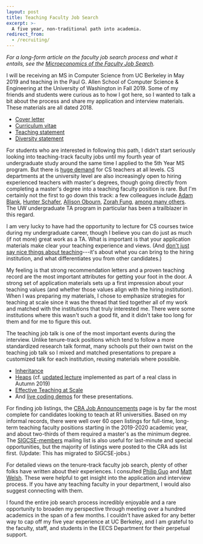 ```yaml
---
layout: post
title: Teaching Faculty Job Search
excerpt: >-
  A five year, non-traditional path into academia.
redirect_from:
  - /recruiting/
---
```


*For a long-form article on the faculty job search process and what it entails,
see the [Microeconomics of the Faculty Job Search][].*

[Microeconomics of the Faculty Job Search]: /2019/06/25/Microeconomics-of-the-Faculty-Job-Search/

I will be receiving an MS in Computer Science from UC Berkeley in May 2019 and
teaching in the Paul G. Allen School of Computer Science & Engineering at the
University of Washington in Fall 2019. Some of my friends and students were
curious as to how I got here, so I wanted to talk a bit about the process and
share my application and interview materials. These materials are all dated
2018.

- [Cover letter](https://drive.google.com/open?id=1fWM9ZNEdC8digPhTVeuLpeCMII-aNWdE)
- [Curriculum vitae](https://drive.google.com/open?id=1Bv7aQF6cOye_Uq30hcubZV5oewOlo6DY)
- [Teaching statement](https://drive.google.com/open?id=1vCpS_KdDNBuvDxwi7Bt2IDbOYbNVM7yz)
- [Diversity statement](https://drive.google.com/open?id=1Iu7SgtrIi_U9Kp870AwO7TkjSezXgXvC)

For students who are interested in following this path, I didn't start
seriously looking into teaching-track faculty jobs until my fourth year of
undergraduate study around the same time I applied to the 5th Year MS program.
But there is [huge demand][capacity] for CS teachers at all levels. CS
departments at the university level are also increasingly open to hiring
experienced teachers with master's degrees, though going directly from
completing a master's degree into a teaching faculty position is rare. But I'm
certainly not the first to go down this track: a few colleagues include [Adam
Blank][], [Hunter Schafer][], [Allison Obourn][], [Zorah Fung][], [among many
others][UW TAs]. The UW undergraduate TA program in particular has been a
trailblazer in this regard.

[capacity]: https://cs.stanford.edu/people/eroberts/ResourcesForTheCSCapacityCrisis/
[Adam Blank]: https://www.countablethoughts.com
[Hunter Schafer]: https://homes.cs.washington.edu/~hschafer/
[Allison Obourn]: http://allisonobourn.com/
[Zorah Fung]: https://www.cs.washington.edu/people/faculty/zorahf
[UW TAs]: https://news.cs.washington.edu/2016/11/23/uw-cse-undergraduate-tas-reunite-and-celebrate/

I am very lucky to have had the opportunity to lecture for CS courses twice
during my undergraduate career, though I believe you can do just as much (if
not more) great work as a TA. What is important is that your application
materials make clear your teaching experience and views. (And [don't just say
nice things about teaching][]---it's about what you can bring to the hiring
institution, and what differentiates you from other candidates.)

[don't just say nice things about teaching]: https://theprofessorisin.com/2016/09/12/thedreadedteachingstatement/

My feeling is that strong recommendation letters and a proven teaching record
are the most important attributes for getting your foot in the door. A strong
set of application materials sets up a first impression about your teaching
values (and whether those values align with the hiring institution). When I was
preparing my materials, I chose to emphasize strategies for teaching at scale
since it was the thread that tied together all of my work and matched with the
institutions that truly interested me. There were some institutions where this
wasn't such a good fit, and it didn't take too long for them and for me to
figure this out.

The teaching job talk is one of the most important events during the interview.
Unlike tenure-track positions which tend to follow a more standardized research
talk format, many schools put their own twist on the teaching job talk so I
mixed and matched presentations to prepare a customized talk for each
institution, reusing materials where possible.

- [Inheritance](https://docs.google.com/presentation/d/1Gs2UUoyPPhYjcrMo2fPvHfqyKXOSXbNGXxAbVbrF31Q/edit?usp=sharing)
- [Heaps](https://docs.google.com/presentation/d/18v_7bwPdroeU3nWXZlx6ZVraN2BQHXEffuUmdYbpWfA/edit?usp=sharing) (cf. [updated lecture](https://docs.google.com/presentation/d/1jJoIAsLMIZ2KxiGCgcxtAfdCyxhFcw9bjRNCCw5MOkw/edit?usp=sharing) implemented as part of a real class in Autumn 2019)
- [Effective Teaching at Scale](https://docs.google.com/presentation/d/13gIWG0vA2tFHKbXaWZ8QAsBsn9L9zqE5tRXh1HX729s/edit?usp=sharing)
- And [live coding demos](https://github.com/kevinlin1/teaching-faculty-demos)
  for these presentations.

For finding job listings, the [CRA Job Announcements][] page is by far the most
complete for candidates looking to teach at R1 universities. Based on my
informal records, there were well over 60 open listings for full-time,
long-term teaching faculty positions starting in the 2019-2020 academic year,
and about two-thirds of them required a master's as the minimum degree. The
[SIGCSE-members][] mailing list is also useful for last-minute and special
opportunities, but the majority of listings were posted to the CRA ads list
first. (Update: This has migrated to SIGCSE-jobs.)

[CRA Job Announcements]: https://cra.org/ads/
[SIGCSE-members]: https://sigcse.org/sigcse/membership/mailing-lists.html

For detailed views on the tenure-track faculty job search, plenty of other
folks have written about their experiences. I consulted [Philip Guo][] and
[Matt Welsh][]. These were helpful to get insight into the application and
interview process. If you have any teaching faculty in your department, I would
also suggest connecting with them.

[Philip Guo]: http://www.pgbovine.net/faculty-job-application-materials.htm
[Matt Welsh]: https://matt-welsh.blogspot.com/2012/12/how-to-get-faculty-job-part-1.html

I found the entire job search process incredibly enjoyable and a rare
opportunity to broaden my perspective through meeting over a hundred academics
in the span of a few months. I couldn't have asked for any better way to cap
off my five year experience at UC Berkeley, and I am grateful to the faculty,
staff, and students in the EECS Department for their perpetual support.
